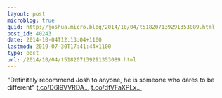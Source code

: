 ```yaml
---
layout: post
microblog: true
guid: http://joshua.micro.blog/2014/10/04/t518207139291353089.html
post_id: 40243
date: 2014-10-04T12:13:04+1100
lastmod: 2019-07-30T17:41:44+1100
type: post
url: /2014/10/04/t518207139291353089.html
---
```

"Definitely recommend Josh to anyone, he is someone who dares to be different" [t.co/D6I9VVRDA...](http://t.co/D6I9VVRDAn) [t.co/dtVFaXPLx...](http://t.co/dtVFaXPLxi)
